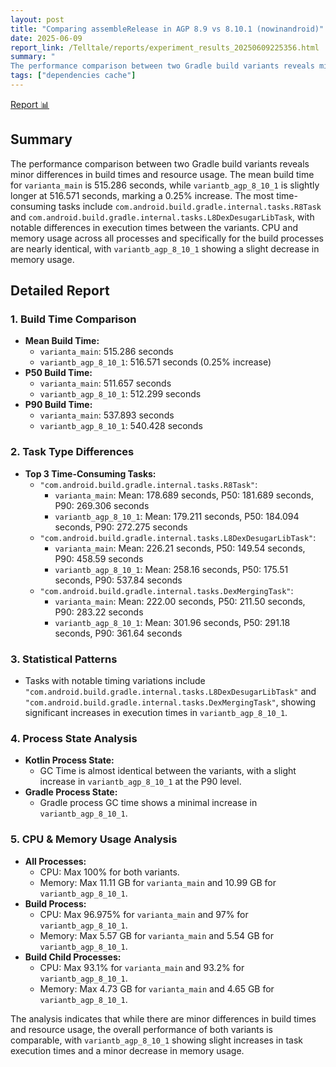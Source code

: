 ```yaml
---
layout: post
title: "Comparing assembleRelease in AGP 8.9 vs 8.10.1 (nowinandroid)"
date: 2025-06-09
report_link: /Telltale/reports/experiment_results_20250609225356.html
summary: " 
The performance comparison between two Gradle build variants reveals minor differences in build times and resource usage. The mean build time for `varianta_main` is 515.286 seconds, while `variantb_agp_8_10_1` is slightly longer at 516.571 seconds, marking a 0.25% increase. The most time-consuming tasks include `com.android.build.gradle.internal.tasks.R8Task` and `com.android.build.gradle.internal.tasks.L8DexDesugarLibTask`, with notable differences in execution times between the variants. CPU and memory usage across all processes and specifically for the build processes are nearly identical, with `variantb_agp_8_10_1` showing a slight decrease in memory usage."
tags: ["dependencies cache"]
---
```

[Report 📊](../../reports/experiment_results_20250609225356.html)
## Summary
The performance comparison between two Gradle build variants reveals minor differences in build times and resource usage. The mean build time for `varianta_main` is 515.286 seconds, while `variantb_agp_8_10_1` is slightly longer at 516.571 seconds, marking a 0.25% increase. The most time-consuming tasks include `com.android.build.gradle.internal.tasks.R8Task` and `com.android.build.gradle.internal.tasks.L8DexDesugarLibTask`, with notable differences in execution times between the variants. CPU and memory usage across all processes and specifically for the build processes are nearly identical, with `variantb_agp_8_10_1` showing a slight decrease in memory usage.

## Detailed Report

### 1. Build Time Comparison
- **Mean Build Time:**
  - `varianta_main`: 515.286 seconds
  - `variantb_agp_8_10_1`: 516.571 seconds (0.25% increase)
- **P50 Build Time:**
  - `varianta_main`: 511.657 seconds
  - `variantb_agp_8_10_1`: 512.299 seconds
- **P90 Build Time:**
  - `varianta_main`: 537.893 seconds
  - `variantb_agp_8_10_1`: 540.428 seconds

### 2. Task Type Differences
- **Top 3 Time-Consuming Tasks:**
  - `"com.android.build.gradle.internal.tasks.R8Task"`:
    - `varianta_main`: Mean: 178.689 seconds, P50: 181.689 seconds, P90: 269.306 seconds
    - `variantb_agp_8_10_1`: Mean: 179.211 seconds, P50: 184.094 seconds, P90: 272.275 seconds
  - `"com.android.build.gradle.internal.tasks.L8DexDesugarLibTask"`:
    - `varianta_main`: Mean: 226.21 seconds, P50: 149.54 seconds, P90: 458.59 seconds
    - `variantb_agp_8_10_1`: Mean: 258.16 seconds, P50: 175.51 seconds, P90: 537.84 seconds
  - `"com.android.build.gradle.internal.tasks.DexMergingTask"`:
    - `varianta_main`: Mean: 222.00 seconds, P50: 211.50 seconds, P90: 283.22 seconds
    - `variantb_agp_8_10_1`: Mean: 301.96 seconds, P50: 291.18 seconds, P90: 361.64 seconds

### 3. Statistical Patterns
- Tasks with notable timing variations include `"com.android.build.gradle.internal.tasks.L8DexDesugarLibTask"` and `"com.android.build.gradle.internal.tasks.DexMergingTask"`, showing significant increases in execution times in `variantb_agp_8_10_1`.

### 4. Process State Analysis
- **Kotlin Process State:**
  - GC Time is almost identical between the variants, with a slight increase in `variantb_agp_8_10_1` at the P90 level.
- **Gradle Process State:**
  - Gradle process GC time shows a minimal increase in `variantb_agp_8_10_1`.

### 5. CPU & Memory Usage Analysis
- **All Processes:**
  - CPU: Max 100% for both variants.
  - Memory: Max 11.11 GB for `varianta_main` and 10.99 GB for `variantb_agp_8_10_1`.
- **Build Process:**
  - CPU: Max 96.975% for `varianta_main` and 97% for `variantb_agp_8_10_1`.
  - Memory: Max 5.57 GB for `varianta_main` and 5.54 GB for `variantb_agp_8_10_1`.
- **Build Child Processes:**
  - CPU: Max 93.1% for `varianta_main` and 93.2% for `variantb_agp_8_10_1`.
  - Memory: Max 4.73 GB for `varianta_main` and 4.65 GB for `variantb_agp_8_10_1`.

The analysis indicates that while there are minor differences in build times and resource usage, the overall performance of both variants is comparable, with `variantb_agp_8_10_1` showing slight increases in task execution times and a minor decrease in memory usage.
